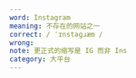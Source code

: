 ```yaml
---
word: Instagram
meaning: 不存在的网站之一
correct: / ˈɪnstəɡɹæm /
wrong: 
note: 更正式的缩写是 IG 而非 Ins
category: 大平台
---
```

